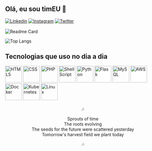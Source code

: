 ## Olá, eu sou timEU 👋
[![Linkedin](https://img.shields.io/badge/LinkedIn-0077B5?style=for-the-badge&logo=linkedin&logoColor=white)](https://www.linkedin.com/in/timeu-ferreira-oliveira/) [![Instagram](https://img.shields.io/badge/Instagram-E4405F?style=for-the-badge&logo=instagram&logoColor=white)](https://www.instagram.com/timeu/) [![Twitter](https://img.shields.io/badge/Twitter-1DA1F2?style=for-the-badge&logo=twitter&logoColor=white)](https://twitter.com/timeuz) 
<br><br>
![Readme Card](https://github-readme-stats.vercel.app/api?username=timeuz&hide=contribs,issues&count_private=true&show_icons=true&theme=onedark)

![Top Langs](https://github-readme-stats.vercel.app/api/top-langs/?username=timeuz&layout=compact&theme=onedark)

## Tecnologias que uso no dia a dia

<div style="display: inline_block">
  <a href="#"><img style="width:54px" src="https://img.icons8.com/color/512/html-5--v1.png" alt="HTML5"></a>
  <a href="#"><img style="width:54px" src="https://img.icons8.com/stickers/512/css3.png" alt="CSS"></a>
  <a href="#"><img style="width:54px" src="https://img.icons8.com/officel/512/php-logo.png" alt="PHP"></a>
  <a href="#"><img style="width:54px" src="https://img.icons8.com/doodle/512/bash.png" alt="Shell Script"></a>
  <a href="#"><img style="width:54px" src="https://img.icons8.com/color/512/python--v1.png"  alt="Python"></a>
  <a href="#"><img style="width:54px; background-color: #FFFFFF !important;" src="https://img.icons8.com/ios/512/flask.png" alt="Flask"></a>
  <a href="#"><img style="width:54px" src="https://img.icons8.com/fluency/512/my-sql.png" alt="MySQL"></a>
  <a href="#"><img style="width:54px; background-color: #FFFFFF !important;" src="https://img.icons8.com/color/512/amazon-web-services.png"  alt="AWS"></a>
  <a href="#"><img style="width:54px" src="https://img.icons8.com/color/512/docker.png" alt="Docker"></a>
  <a href="#"><img style="width:54px" src="https://img.icons8.com/color/512/kubernetes.png" alt="Kubernetes"></a>
  <a href="#"><img style="width:54px" src="https://img.icons8.com/color/512/linux--v1.png" alt="Linux"></a>
</div>

<div style="text-align:center;">
<br>
🎶
<p style="text-align=center;">Sprouts of time<br>
The roots evolving<br>
The seeds for the future were scattered yesterday<br>
Tomorrow's harvest field we plant today
</p>
🎶
</div>